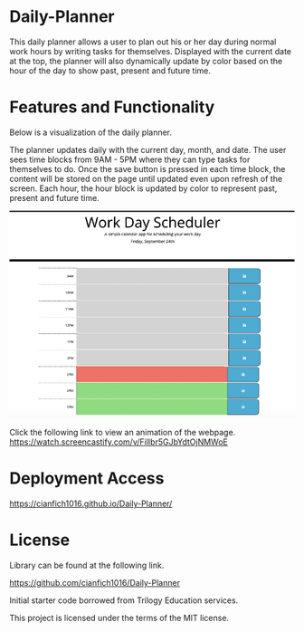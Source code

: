 # Daily-Planner

This daily planner allows a user to plan out his or her day during normal work hours by writing tasks for themselves. Displayed with the current date at the top, the planner will also dynamically update by color based on the hour of the day to show past, present and future time.

# Features and Functionality

Below is a visualization of the daily planner.

The planner updates daily with the current day, month, and date. The user sees time blocks from 9AM - 5PM where they can type tasks for themselves to do. Once the save button is pressed in each time block, the content will be stored on the page until updated even upon refresh of the screen. Each hour, the hour block is updated by color to represent past, present and future time.

![This image shows a picture of the daily planner with date, month, and day at the top. The time blocks are below showing various colors based on past, present and future time.](assets/images/Daily-Planner.png)

Click the following link to view an animation of the webpage. https://watch.screencastify.com/v/FilIbr5GJbYdtOjNMWoE


# Deployment Access

https://cianfich1016.github.io/Daily-Planner/
# License

Library can be found at the following link.

https://github.com/cianfich1016/Daily-Planner

Initial starter code borrowed from Trilogy Education services.

This project is licensed under the terms of the MIT license.